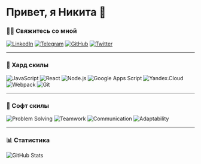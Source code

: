 # Привет, я Никита 👋

### 👨‍💻 Свяжитесь со мной

[![LinkedIn](https://img.shields.io/badge/LinkedIn-%230077B5.svg?style=for-the-badge&logo=linkedin&logoColor=white)](https://www.linkedin.com/in/никита-окрепилов-6893a92ba)
[![Telegram](https://img.shields.io/badge/Telegram-%232CA5E0.svg?style=for-the-badge&logo=telegram&logoColor=white)](https://t.me/nokrepilov)
[![GitHub](https://img.shields.io/badge/GitHub-%2312100E.svg?style=for-the-badge&logo=github&logoColor=white)](https://github.com/nokrepilov)
[![Twitter](https://img.shields.io/badge/Twitter-%231DA1F2.svg?style=for-the-badge&logo=twitter&logoColor=white)](https://x.com/nokrepilov96)

---

### 🚀 Хард скилы

![JavaScript](https://img.shields.io/badge/JavaScript-%23F7DF1E.svg?style=for-the-badge&logo=javascript&logoColor=black)
![React](https://img.shields.io/badge/React-%2361DAFB.svg?style=for-the-badge&logo=react&logoColor=black)
![Node.js](https://img.shields.io/badge/Node.js-%23339933.svg?style=for-the-badge&logo=nodedotjs&logoColor=white)
![Google Apps Script](https://img.shields.io/badge/Google%20Apps%20Script-%234285F4.svg?style=for-the-badge&logo=google&logoColor=white)
![Yandex.Cloud](https://img.shields.io/badge/Yandex%20Cloud-%23FFCC00.svg?style=for-the-badge&logo=yandex&logoColor=black)
![Webpack](https://img.shields.io/badge/Webpack-%238DD6F9.svg?style=for-the-badge&logo=webpack&logoColor=black)
![Git](https://img.shields.io/badge/Git-%23F05033.svg?style=for-the-badge&logo=git&logoColor=white)

---

### 🧠 Софт скилы

![Problem Solving](https://img.shields.io/badge/Problem%20Solving-%2300C4CC.svg?style=for-the-badge)
![Teamwork](https://img.shields.io/badge/Teamwork-%234CAF50.svg?style=for-the-badge)
![Communication](https://img.shields.io/badge/Communication-%23E91E63.svg?style=for-the-badge)
![Adaptability](https://img.shields.io/badge/Adaptability-%239C27B0.svg?style=for-the-badge)

---

### 📊 Статистика

![GitHub Stats](https://github-readme-stats.vercel.app/api?username=nokrepilov&show_icons=true&theme=radical)
